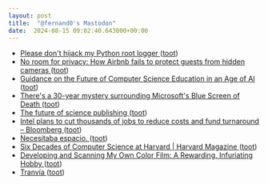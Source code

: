 ```yaml
---
layout: post
title:  "@fernand0's Mastodon"
date:  2024-08-15 09:02:40.643000+00:00
---
```

*  [Please don't hijack my Python root logger ](https://rednafi.com/python/no_hijack_root_logger) ([toot](https://mastodon.social/@fernand0/112965226373784159))
*  [No room for privacy: How Airbnb fails to protect guests from hidden cameras ](https://edition.cnn.com/2024/07/09/business/airbnb-hidden-camera-invs/index.htm) ([toot](https://mastodon.social/@fernand0/112965146846607038))
*  [Guidance on the Future of Computer Science Education in an Age of AI ](https://www.teachai.org/media/guidance-on-the-future-of-computer-science-education-in-an-age-of-a) ([toot](https://mastodon.social/@fernand0/112964871759007097))
*  [There&#39;s a 30-year mystery surrounding Microsoft&#39;s Blue Screen of Death  ](https://www.sfgate.com/tech/article/blue-screen-of-death-computer-outage-hits-calif-19583943.php) ([toot](https://mastodon.social/@fernand0/112964096236297757))
*  [The future of science publishing ](https://cen.acs.org/policy/publishing/future-science-publishing/102/i2) ([toot](https://mastodon.social/@fernand0/112963445828653772))
*  [Intel plans to cut thousands of jobs to reduce costs and fund turnaround – Bloomberg ](https://www.independent.ie/irish-news/intel-plans-to-cut-thousands-of-jobs-to-reduce-costs-and-fund-turnaround-bloomberg/a555409867.htm) ([toot](https://mastodon.social/@fernand0/112961504746294926))
*  [Necesitaba espacio. ](https://avecesunafoto.wordpress.com/2024/08/14/necesitaba-espacio-2) ([toot](https://mastodon.social/@fernand0/112961398264592224))
*  [Six Decades of Computer Science at Harvard \| Harvard Magazine ](https://www.harvardmagazine.com/2024/07/harry-lewis-computers-humanit) ([toot](https://mastodon.social/@fernand0/112961269897582094))
*  [Developing and Scanning My Own Color Film: A Rewarding, Infuriating Hobby ](https://www.404media.co/developing-and-scanning-my-own-color-film-a-rewarding-infuriating-hobby) ([toot](https://mastodon.social/@fernand0/112960986852359676))
*  [Tranvía ](https://www.flickr.com/photos/fernand0/53916032233) ([toot](https://mastodon.social/@fernand0/112960833269359945))
